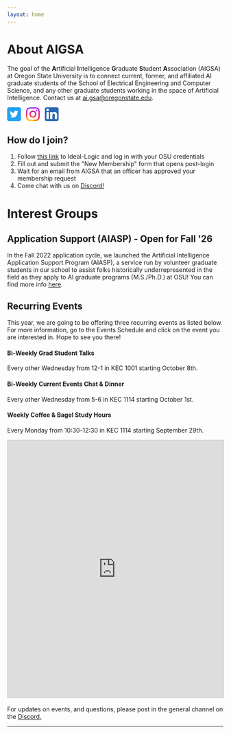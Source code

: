 ```yaml
---
layout: home
---
```


# About AIGSA
The goal of the **A**rtificial **I**ntelligence **G**raduate **S**tudent **A**ssociation (AIGSA) at Oregon State University is to connect current, former, and affiliated AI graduate students of the School of Electrical Engineering and Computer Science, and any other graduate students working in the space of Artificial Intelligence. Contact us at [ai.gsa@oregonstate.edu](mailto:ai.gsa@oregonstate.edu).

[<img src="assets/images/twitter_logo.png" width="32">](https://twitter.com/osu_aigsa)&nbsp;&nbsp;&nbsp;[<img src="assets/images/instagram_logo.png" width="32">](https://www.instagram.com/osu_aigsa/)&nbsp;&nbsp;&nbsp;[<img src="assets/images/linkedin_logo.png" width="32" >](https://www.linkedin.com/company/osu-aigsa)

## How do I join?
1. Follow [this link](https://apps.ideal-logic.com/osusee?key=F3T9-25VWY_5878-CZ4R_f7b06f23) to Ideal-Logic and log in with your OSU credentials
2. Fill out and submit the "New Membership" form that opens post-login
3. Wait for an email from AIGSA that an officer has approved your membership request
4. Come chat with us on [Discord!](https://discord.gg/wGrtzFM8sJ)

# Interest Groups

## Application Support (AIASP) - Open for Fall '26
In the Fall 2022 application cycle, we launched the Artificial Intelligence Application Support Program (AIASP), a service run by volunteer graduate students in our school to assist folks historically underrepresented in the field as they apply to AI graduate programs (M.S./Ph.D.) at OSU! You can find more info [here](https://www.aigsa.club/aiasp).

## Recurring Events

This year, we are going to be offering three recurring events as listed below. For more information, go to the Events Schedule and click on the event you are interested in. Hope to see you there!

#### Bi-Weekly Grad Student Talks 
Every other Wednesday from 12-1 in KEC 1001 starting October 8th. 
#### Bi-Weekly Current Events Chat & Dinner
Every other Wednesday from 5-6 in KEC 1114 starting October 1st. 
#### Weekly Coffee & Bagel Study Hours
Every Monday from 10:30-12:30 in KEC 1114 starting September 29th.

<iframe src="https://teamup.com/ks654rdw9ybmp3o52g?view=m&tz=Calendar%20default&showLogo=0&showSearch=0&showProfileAndInfo=0&disableSidepanel=1&showTitle=1&showViewSelector=0&showMenu=0&showViewHeader=1&showAgendaDetails=1&listGroupBy=month&showDateControls=1&showDateRange=0&tilesGroupBy=month" style="width: 100%; height: 600px; border: 1px solid #cccccc" loading="lazy" frameborder="0"></iframe>








For updates on events, and questions, please post in the general channel on the [Discord.](https://discord.gg/wGrtzFM8sJ)

---
